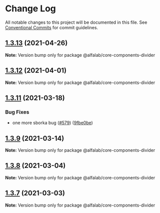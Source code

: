 # Change Log

All notable changes to this project will be documented in this file.
See [Conventional Commits](https://conventionalcommits.org) for commit guidelines.

## [1.3.13](https://github.com/alfa-laboratory/core-components/compare/@alfalab/core-components-divider@1.3.12...@alfalab/core-components-divider@1.3.13) (2021-04-26)

**Note:** Version bump only for package @alfalab/core-components-divider





## [1.3.12](https://github.com/alfa-laboratory/core-components/compare/@alfalab/core-components-divider@1.3.11...@alfalab/core-components-divider@1.3.12) (2021-04-01)

**Note:** Version bump only for package @alfalab/core-components-divider





## [1.3.11](https://github.com/alfa-laboratory/core-components/compare/@alfalab/core-components-divider@1.3.9...@alfalab/core-components-divider@1.3.11) (2021-03-18)


### Bug Fixes

* one more sborka bug ([#579](https://github.com/alfa-laboratory/core-components/issues/579)) ([9fbe0be](https://github.com/alfa-laboratory/core-components/commit/9fbe0beca56ec5971de78b3f6cda25305b260efc))





## [1.3.9](https://github.com/alfa-laboratory/core-components/compare/@alfalab/core-components-divider@1.3.8...@alfalab/core-components-divider@1.3.9) (2021-03-14)

**Note:** Version bump only for package @alfalab/core-components-divider





## [1.3.8](https://github.com/alfa-laboratory/core-components/compare/@alfalab/core-components-divider@1.3.7...@alfalab/core-components-divider@1.3.8) (2021-03-04)

**Note:** Version bump only for package @alfalab/core-components-divider





## [1.3.7](https://github.com/alfa-laboratory/core-components/compare/@alfalab/core-components-divider@1.3.6...@alfalab/core-components-divider@1.3.7) (2021-03-03)

**Note:** Version bump only for package @alfalab/core-components-divider
